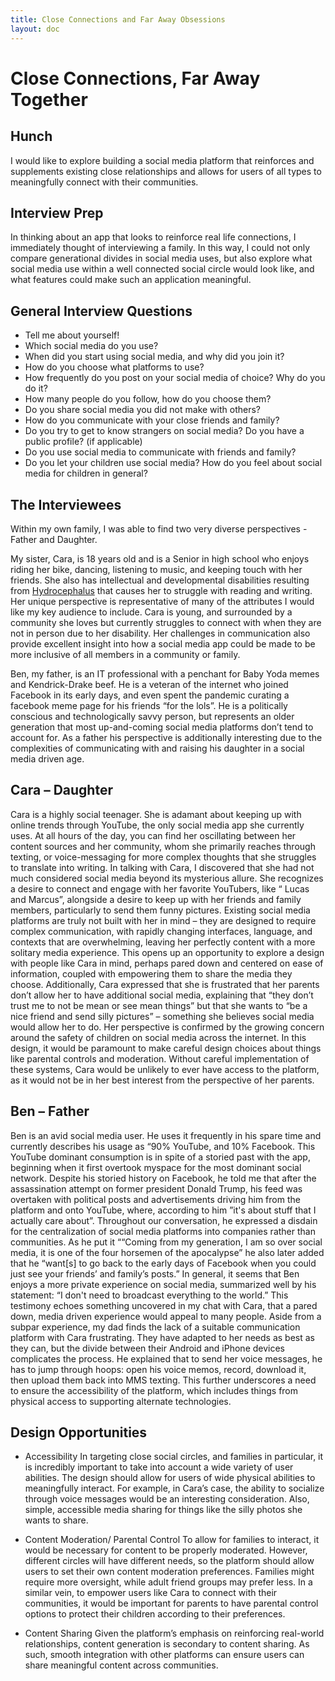 ```yaml
---
title: Close Connections and Far Away Obsessions
layout: doc
---
```


# Close Connections, Far Away Together


## Hunch

I would like to explore building a social media platform that reinforces and supplements existing close relationships and allows for users of all types to meaningfully connect with their communities. 

## Interview Prep

In thinking about an app that looks to reinforce real life connections, I immediately thought of interviewing a family. In this way, I could not only compare generational divides in social media uses, but also explore what social media use within a well connected social circle would look like, and what features could make such an application meaningful. 

## General Interview Questions

- Tell me about yourself!
- Which social media do you use?
- When did you start using social media, and why did you join it?
- How do you choose what platforms to use?
- How frequently do you post on your social media of choice? Why do you do it?
- How many people do you follow, how do you choose them?
- Do you share social media you did not make with others?
- How do you communicate with your close friends and family?
- Do you try to get to know strangers on social media? Do you have a public profile? (if applicable)
- Do you use social media to communicate with friends and family?
- Do you let your children use social media? How do you feel about social media for children in general?

## The Interviewees

Within my own family, I was able to find two very diverse perspectives - Father and Daughter. 

My sister, Cara, is 18 years old and is a Senior in high school who enjoys riding her bike, dancing, listening to music, and keeping touch with her friends. She also has intellectual and developmental disabilities resulting from [Hydrocephalus](https://www.ninds.nih.gov/health-information/disorders/hydrocephalus) that causes her to struggle with reading and writing. Her unique perspective is representative of many of the attributes I would like my key audience to include. Cara is young, and surrounded by a community she loves but currently struggles to connect with when they are not in person due to her disability. Her challenges in communication also provide excellent insight into how a social media app could be made to be more inclusive of all members in a community or family.

Ben, my father, is an IT professional with a penchant for Baby Yoda memes and Kendrick-Drake beef. He is a veteran of the internet who joined Facebook in its early days, and even spent the pandemic curating a facebook meme page for his friends “for the lols”. He is a politically conscious and technologically savvy person, but represents an older generation that most up-and-coming social media platforms don’t tend to account for. As a father his perspective is additionally interesting due to the complexities of communicating with and raising his daughter in a social media driven age.

## Cara – Daughter

Cara is a highly social teenager. She is adamant about keeping up with online trends through YouTube, the only social media app she currently uses. At all hours of the day, you can find her oscillating between her content sources and her community, whom she primarily reaches through texting, or voice-messaging for more complex thoughts that she struggles to translate into writing. In talking with Cara, I discovered that she had not much considered social media beyond its mysterious allure. She recognizes a desire to connect and engage with her favorite YouTubers, like “ Lucas and Marcus”, alongside a desire to keep up with her friends and family members, particularly to send them funny pictures. Existing social media platforms are truly not built with her in mind – they are designed to require complex communication, with rapidly changing interfaces, language, and contexts that are overwhelming, leaving her perfectly content with a more solitary media experience. This opens up an opportunity to explore a design with people like Cara in mind, perhaps pared down and centered on ease of information, coupled with empowering them to share the media they choose.  Additionally, Cara expressed that she is frustrated that her parents don’t allow her to have additional social media, explaining that “they don’t trust me to not be mean or see mean things” but that she wants to “be a nice friend and send silly pictures” – something she believes social media would allow her to do. Her perspective is confirmed by the growing concern around the safety of children on social media across the internet. In this design, it would be paramount to make careful design choices about things like parental controls and moderation. Without careful implementation of these systems, Cara would be unlikely to ever have access to the platform, as it would not be in her best interest from the perspective of her parents.

## Ben – Father

Ben is an avid social media user. He uses it frequently in his spare time and currently describes his usage as “90% YouTube, and 10% Facebook. This YouTube dominant consumption is in spite of a storied past with the app, beginning when it first overtook myspace for the most dominant social network. Despite his storied history on Facebook, he told me that after the assassination attempt on former president Donald Trump, his feed was overtaken with political posts and advertisements driving him from the platform and onto YouTube, where, according to him ”it's about stuff that I actually care about”.
Throughout our conversation, he expressed a disdain for the centralization of social media platforms into companies rather than communities. As he put it ““Coming from my generation, I am so over social media, it is one of the four horsemen of the apocalypse” he also later added that he “want[s] to go back to the early days of Facebook when you could just see your friends’ and family’s posts.” In general, it seems that Ben enjoys a more private experience on social media, summarized well by his statement: “I don't need to broadcast everything to the world.” This testimony echoes  something uncovered in my chat with Cara, that a pared down, media driven experience would appeal to many people. 
Aside from a subpar experience, my dad finds the lack of a suitable communication platform with Cara frustrating. They have adapted to her needs as best as they can, but the divide between their Android and iPhone devices complicates the process. He explained that to send her voice messages, he has to jump through hoops: open his voice memos, record, download it, then upload them back into MMS texting. This further underscores a need to ensure the accessibility of the platform, which includes things from physical access to supporting alternate technologies.

## Design Opportunities

- Accessibility
	In targeting close social circles, and families in particular, it is incredibly important to take into account a wide variety of user abilities. The design should allow for users of wide physical abilities to meaningfully interact. For example, in Cara’s case, the ability to socialize through voice messages would be an interesting consideration. Also, simple, accessible media sharing for things like the silly photos she wants to share.

- Content Moderation/ Parental Control
	To allow for families to interact, it would be necessary for content to be properly moderated. However, different circles will have different needs, so the platform should allow users to set their own content moderation preferences. Families might require more oversight, while adult friend groups may prefer less. In a similar vein, to empower users like Cara to connect with their communities, it would be important for parents to have parental control options to protect their children according to their preferences.

- Content Sharing
	Given the platform’s emphasis on reinforcing real-world relationships, content generation is secondary to content sharing. As such, smooth integration with other platforms can ensure users can share meaningful content across communities. 


